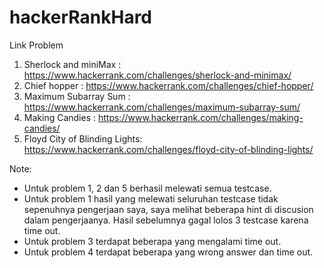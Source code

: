 # hackerRankHard

Link Problem
1. Sherlock and miniMax : https://www.hackerrank.com/challenges/sherlock-and-minimax/
2. Chief hopper : https://www.hackerrank.com/challenges/chief-hopper/
3. Maximum Subarray Sum : https://www.hackerrank.com/challenges/maximum-subarray-sum/
4. Making Candies : https://www.hackerrank.com/challenges/making-candies/
5. Floyd City of Blinding Lights: https://www.hackerrank.com/challenges/floyd-city-of-blinding-lights/

Note:
- Untuk problem 1, 2 dan 5 berhasil melewati semua testcase.
- Untuk problem 1 hasil yang melewati seluruhan testcase tidak sepenuhnya pengerjaan saya, saya melihat beberapa hint di discusion dalam pengerjaanya. Hasil sebelumnya gagal lolos 3 testcase karena time out.
- Untuk problem 3 terdapat beberapa yang mengalami time out.
- Untuk problem 4 terdapat beberapa yang wrong answer dan time out.

